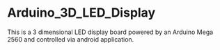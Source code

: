 # Arduino_3D_LED_Display
This is a 3 dimensional LED display board powered by an Arduino Mega 2560 and controlled via android application.

